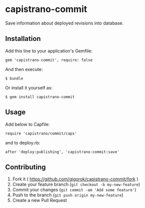 # capistrano-commit

Save information about deployed revisions into database.

## Installation

Add this line to your application's Gemfile:

    gem 'capistrano-commit', require: false

And then execute:

    $ bundle

Or install it yourself as:

    $ gem install capistrano-commit

## Usage

Add below to Capfile:

    require 'capistrano/commit/caps'

and to deploy.rb:

    after 'deploy:publishing', 'capistrano:commit:save'


## Contributing

1. Fork it ( https://github.com/gigorok/capistrano-commit/fork )
2. Create your feature branch (`git checkout -b my-new-feature`)
3. Commit your changes (`git commit -am 'Add some feature'`)
4. Push to the branch (`git push origin my-new-feature`)
5. Create a new Pull Request
